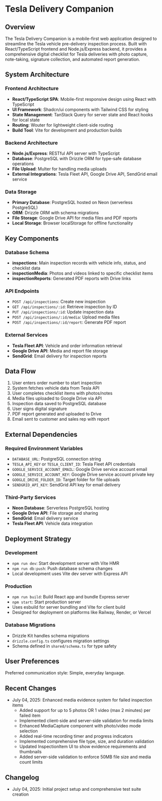 # Tesla Delivery Companion

## Overview

The Tesla Delivery Companion is a mobile-first web application designed to streamline the Tesla vehicle pre-delivery inspection process. Built with React/TypeScript frontend and Node.js/Express backend, it provides a comprehensive digital checklist for Tesla deliveries with photo capture, note-taking, signature collection, and automated report generation.

## System Architecture

### Frontend Architecture
- **React/TypeScript SPA**: Mobile-first responsive design using React with TypeScript
- **UI Framework**: Shadcn/ui components with Tailwind CSS for styling
- **State Management**: TanStack Query for server state and React hooks for local state
- **Routing**: Wouter for lightweight client-side routing
- **Build Tool**: Vite for development and production builds

### Backend Architecture
- **Node.js/Express**: RESTful API server with TypeScript
- **Database**: PostgreSQL with Drizzle ORM for type-safe database operations
- **File Upload**: Multer for handling media uploads
- **External Integrations**: Tesla Fleet API, Google Drive API, SendGrid email service

### Data Storage
- **Primary Database**: PostgreSQL hosted on Neon (serverless PostgreSQL)
- **ORM**: Drizzle ORM with schema migrations
- **File Storage**: Google Drive API for media files and PDF reports
- **Local Storage**: Browser localStorage for offline functionality

## Key Components

### Database Schema
- **inspections**: Main inspection records with vehicle info, status, and checklist data
- **inspectionMedia**: Photos and videos linked to specific checklist items
- **inspectionReports**: Generated PDF reports with Drive links

### API Endpoints
- `POST /api/inspections`: Create new inspection
- `GET /api/inspections/:id`: Retrieve inspection by ID
- `PUT /api/inspections/:id`: Update inspection data
- `POST /api/inspections/:id/media`: Upload media files
- `POST /api/inspections/:id/report`: Generate PDF report

### External Services
- **Tesla Fleet API**: Vehicle and order information retrieval
- **Google Drive API**: Media and report file storage
- **SendGrid**: Email delivery for inspection reports

## Data Flow

1. User enters order number to start inspection
2. System fetches vehicle data from Tesla API
3. User completes checklist items with photos/notes
4. Media files uploaded to Google Drive via API
5. Inspection data saved to PostgreSQL database
6. User signs digital signature
7. PDF report generated and uploaded to Drive
8. Email sent to customer and sales rep with report

## External Dependencies

### Required Environment Variables
- `DATABASE_URL`: PostgreSQL connection string
- `TESLA_API_KEY` or `TESLA_CLIENT_ID`: Tesla Fleet API credentials
- `GOOGLE_SERVICE_ACCOUNT_EMAIL`: Google Drive service account email
- `GOOGLE_SERVICE_ACCOUNT_KEY`: Google Drive service account private key
- `GOOGLE_DRIVE_FOLDER_ID`: Target folder for file uploads
- `SENDGRID_API_KEY`: SendGrid API key for email delivery

### Third-Party Services
- **Neon Database**: Serverless PostgreSQL hosting
- **Google Drive API**: File storage and sharing
- **SendGrid**: Email delivery service
- **Tesla Fleet API**: Vehicle data integration

## Deployment Strategy

### Development
- `npm run dev`: Start development server with Vite HMR
- `npm run db:push`: Push database schema changes
- Local development uses Vite dev server with Express API

### Production
- `npm run build`: Build React app and bundle Express server
- `npm start`: Start production server
- Uses esbuild for server bundling and Vite for client build
- Designed for deployment on platforms like Railway, Render, or Vercel

### Database Migrations
- Drizzle Kit handles schema migrations
- `drizzle.config.ts` configures migration settings
- Schema defined in `shared/schema.ts` for type safety

## User Preferences

Preferred communication style: Simple, everyday language.

## Recent Changes

- July 04, 2025: Enhanced media evidence system for failed inspection items
  - Added support for up to 5 photos OR 1 video (max 2 minutes) per failed item
  - Implemented client-side and server-side validation for media limits
  - Enhanced MediaCapture component with photo/video mode selection
  - Added real-time recording timer and progress indicators
  - Implemented comprehensive file type, size, and duration validation
  - Updated InspectionItem UI to show evidence requirements and thumbnails
  - Added server-side validation to enforce 50MB file size and media count limits

## Changelog

- July 04, 2025: Initial project setup and comprehensive test suite creation